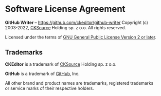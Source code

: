 # Software License Agreement

**GitHub Writer** – https://github.com/ckeditor/github-writer
Copyright (c) 2003-2022, [CKSource](http://cksource.com) Holding sp. z o.o. All rights reserved.

Licensed under the terms of [GNU General Public License Version 2 or later](http://www.gnu.org/licenses/gpl.html).

## Trademarks

**CKEditor** is a trademark of [CKSource](http://cksource.com) Holding sp. z o.o.

**GitHub** is a trademark of [GitHub](https://github.com/), Inc.

All other brand and product names are trademarks, registered trademarks or service marks of their respective holders.
